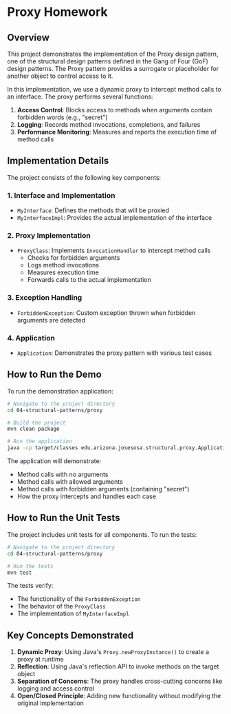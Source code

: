 # Proxy Homework

## Overview
This project demonstrates the implementation of the Proxy design pattern, one of the structural design patterns defined in the Gang of Four (GoF) design patterns. The Proxy pattern provides a surrogate or placeholder for another object to control access to it.

In this implementation, we use a dynamic proxy to intercept method calls to an interface. The proxy performs several functions:

1. **Access Control**: Blocks access to methods when arguments contain forbidden words (e.g., "secret")
2. **Logging**: Records method invocations, completions, and failures
3. **Performance Monitoring**: Measures and reports the execution time of method calls

## Implementation Details
The project consists of the following key components:

### 1. Interface and Implementation
- `MyInterface`: Defines the methods that will be proxied
- `MyInterfaceImpl`: Provides the actual implementation of the interface

### 2. Proxy Implementation
- `ProxyClass`: Implements `InvocationHandler` to intercept method calls
  - Checks for forbidden arguments
  - Logs method invocations
  - Measures execution time
  - Forwards calls to the actual implementation

### 3. Exception Handling
- `ForbiddenException`: Custom exception thrown when forbidden arguments are detected

### 4. Application
- `Application`: Demonstrates the proxy pattern with various test cases

## How to Run the Demo
To run the demonstration application:
```bash
# Navigate to the project directory
cd 04-structural-patterns/proxy

# Build the project
mvn clean package

# Run the application
java -cp target/classes edu.arizona.josesosa.structural.proxy.Application
```

The application will demonstrate:
- Method calls with no arguments
- Method calls with allowed arguments
- Method calls with forbidden arguments (containing "secret")
- How the proxy intercepts and handles each case

## How to Run the Unit Tests
The project includes unit tests for all components. To run the tests:
```bash
# Navigate to the project directory
cd 04-structural-patterns/proxy

# Run the tests
mvn test
```
The tests verify:
- The functionality of the `ForbiddenException`
- The behavior of the `ProxyClass`
- The implementation of `MyInterfaceImpl`

## Key Concepts Demonstrated
1. **Dynamic Proxy**: Using Java's `Proxy.newProxyInstance()` to create a proxy at runtime
2. **Reflection**: Using Java's reflection API to invoke methods on the target object
3. **Separation of Concerns**: The proxy handles cross-cutting concerns like logging and access control
4. **Open/Closed Principle**: Adding new functionality without modifying the original implementation